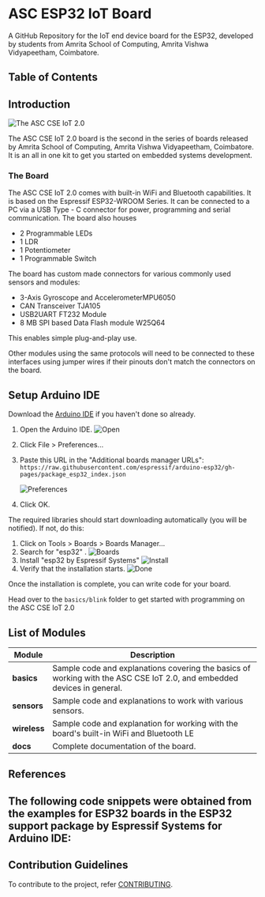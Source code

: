 # ASC ESP32 IoT Board

A GitHub Repository for the IoT end device board for the ESP32, developed by 
students from Amrita School of Computing, Amrita Vishwa Vidyapeetham, Coimbatore.

## Table of Contents

## Introduction

![The ASC CSE IoT 2.0](assets/asc-iot-2.0-esp32-topview.jpg)

The ASC CSE IoT 2.0 board is the second in the series of boards released by Amrita School of Computing, Amrita Vishwa Vidyapeetham, Coimbatore.
It is an all in one kit to get you started on embedded systems development.

### The Board

The ASC CSE IoT 2.0 comes with built-in WiFi and Bluetooth capabilities. It is based on the Espressif ESP32-WROOM Series.
It can be connected to a PC via a USB Type - C connector for power, programming and serial communication.
The board also houses
- 2 Programmable LEDs
- 1 LDR
- 1 Potentiometer
- 1 Programmable Switch

The board has custom made connectors for various commonly used sensors and modules:
- 3-Axis Gyroscope and AccelerometerMPU6050
- CAN Transceiver TJA105
- USB2UART FT232 Module
- 8 MB SPI based Data Flash module W25Q64

This enables simple plug-and-play use.

Other modules using the same protocols will need to be connected to these interfaces using jumper wires if their pinouts don't match the connectors on the board.


## Setup Arduino IDE

Download the [Arduino IDE](https://www.arduino.cc/en/software) if you haven't done so already.

1. Open the Arduino IDE. ![Open](assets/open.png)
2. Click File > Preferences... 
3. Paste this URL in the "Additional boards manager URLs":
	```https://raw.githubusercontent.com/espressif/arduino-esp32/gh-pages/package_esp32_index.json```
	
	![Preferences](assets/prefs.png)
4. Click OK.

The required libraries should start downloading automatically (you will be notified). If not, do this:
1. Click on Tools > Boards > Boards Manager...
2. Search for "esp32" . ![Boards](assets/boards.png)
3. Install "esp32 by Espressif Systems" ![Install](assets/install.png)
4. Verify that the installation starts. ![Done](assets/done.png)

Once the installation is complete, you can write code for your board.

Head over to the `basics/blink` folder to get started with programming on the ASC CSE IoT 2.0

## List of Modules

| Module | Description|
| --------- | ------------ |
| **basics** | Sample code and explanations covering the basics of working with the ASC CSE IoT 2.0, and embedded devices in general.  |
| **sensors** | Sample code and explanations to work with various sensors.  |
| **wireless** | Sample code and explanation for working with the board's built-in WiFi and Bluetooth LE |
| **docs** | Complete documentation of the board. |


## References

The following code snippets were obtained from the examples for ESP32 boards in the ESP32 support package by Espressif Systems for Arduino IDE:
- 


## Contribution Guidelines
To contribute to the project, refer [CONTRIBUTING](CONTRIBUTING.md).
